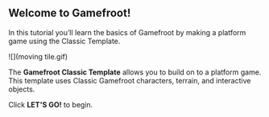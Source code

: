 ## Welcome to Gamefroot!

In this tutorial you’ll learn the basics of Gamefroot by making a platform game using the Classic Template.

![](moving tile.gif)

The **Gamefroot Classic Template** allows you to build on to a platform game. This template uses Classic Gamefroot characters, terrain, and interactive objects.

Click **LET'S GO!** to begin.

